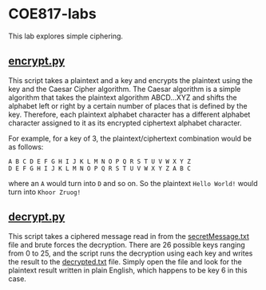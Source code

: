 # COE817-labs

This lab explores simple ciphering.

## [encrypt.py](encrypt.py)

This script takes a plaintext and a key and encrypts the plaintext using the key and the Caesar Cipher algorithm.
The Caesar algorithm is a simple algorithm that takes the plaintext algorithm ABCD...XYZ and shifts the alphabet left
or right by a certain number of places that is defined by the key. Therefore, each plaintext alphabet character has 
a different alphabet character assigned to it as its encrypted ciphertext alphabet character.

For example, for a key of 3, the plaintext/ciphertext combination would be as follows:
```
A B C D E F G H I J K L M N O P Q R S T U V W X Y Z 
D E F G H I J K L M N O P Q R S T U V W X Y Z A B C 
```
where an `A` would turn into `D` and so on. So the plaintext `Hello World!` would turn 
into `Khoor Zruog!`

## [decrypt.py](decrypt.py)

This script takes a ciphered message read in from the [secretMessage.txt](secretMessage.txt) file and brute forces the decryption. There are 26 possible keys ranging from 0 to 25, and the script runs the decryption using each key and writes the result to the [decrypted.txt](decrypted.txt) file. Simply open the file and look for the plaintext result written in plain English, which happens to be key 6 in this case.